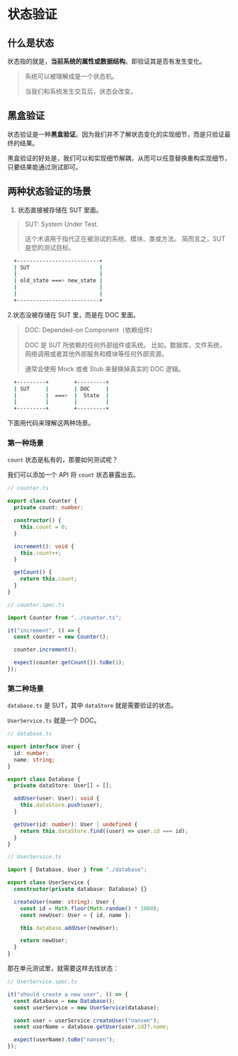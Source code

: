 # 状态验证

## 什么是状态

状态指的就是，**当前系统的属性或数据结构**。即验证其是否有发生变化。

> 系统可以被理解成是一个状态机。
>
> 当我们和系统发生交互后，状态会改变。

## 黑盒验证

状态验证是一种**黑盒验证**。因为我们并不了解状态变化的实现细节，而是只验证最终的结果。

黑盒验证的好处是，我们可以和实现细节解耦，从而可以任意替换重构实现细节，只要结果能通过测试即可。

## 两种状态验证的场景

1. 状态直接被存储在 SUT 里面。

> SUT: System Under Test.
>
> 这个术语用于指代正在被测试的系统、模块、类或方法。
> 简而言之，SUT 是您的测试目标。

```bash
  +--------------------------+
  | SUT                      |
  |                          |
  | old_state ===> new_state |
  |                          |
  |                          |
  +--------------------------+
```

2.状态没被存储在 SUT 里，而是在 DOC 里面。

> DOC: Depended-on Component（依赖组件）
>
> DOC 是 SUT 所依赖的任何外部组件或系统。
> 比如，数据库，文件系统，网络调用或者其他外部服务和模块等任何外部资源。
>
> 通常会使用 Mock 或者 Stub 来替换掉真实的 DOC 逻辑。

```bash
  +---------+        +---------+
  | SUT     |        | DOC     |
  |         |  ===>  |  State  |
  |         |        |         |
  +---------+        +---------+
```

下面用代码来理解这两种场景。

### 第一种场景

`count` 状态是私有的，那要如何测试呢？

我们可以添加一个 API 将 `count` 状态暴露出去。

```ts
// counter.ts

export class Counter {
  private count: number;

  constructor() {
    this.count = 0;
  }

  increment(): void {
    this.count++;
  }

  getCount() {
    return this.count;
  }
}
```

```ts
// counter.spec.ts

import Counter from "../counter.ts";

it("increment", () => {
  const counter = new Counter();

  counter.increment();

  expect(counter.getCount()).toBe(1);
});
```

### 第二种场景

`database.ts` 是 SUT，其中 `dataStore` 就是需要验证的状态。

`UserService.ts` 就是一个 DOC。

```ts
// database.ts

export interface User {
  id: number;
  name: string;
}

export class Database {
  private dataStore: User[] = [];

  addUser(user: User): void {
    this.dataStore.push(user);
  }

  getUser(id: number): User | undefined {
    return this.dataStore.find((user) => user.id === id);
  }
}
```

```ts
// UserService.ts

import { Database, User } from "./database";

export class UserService {
  constructor(private database: Database) {}

  createUser(name: string): User {
    const id = Math.floor(Math.random() * 1000);
    const newUser: User = { id, name };

    this.database.addUser(newUser);

    return newUser;
  }
}
```

那在单元测试里，就需要这样去找状态：

```ts
// UserService.spec.ts

it("should create a new user", () => {
  const database = new Database();
  const userService = new UserService(database);

  const user = userService.createUser("nansen");
  const userName = database.getUser(user.id)?.name;

  expect(userName).toBe("nansen");
});
```
